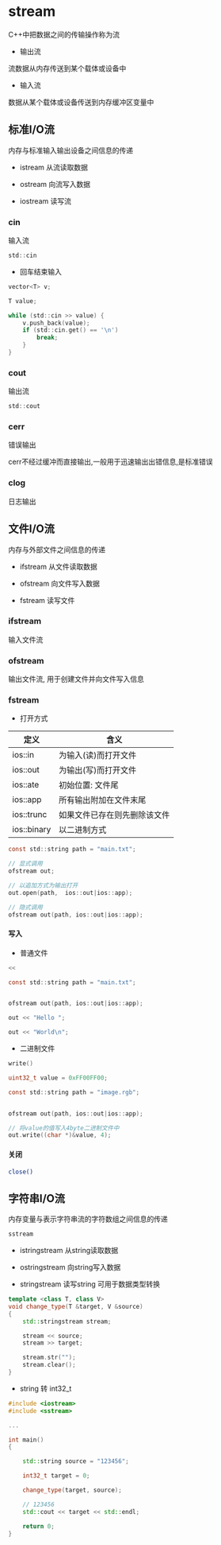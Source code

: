 <!--
 * @Description: 
 * @Version: 1.0
 * @Author: DaLao
 * @Email: dalao@xxx.com
 * @Date: 2022-09-02 20:37:12
 * @LastEditors: daLao
 * @LastEditTime: 2023-04-17 16:17:47
-->

# stream

C++中把数据之间的传输操作称为流

- 输出流

流数据从内存传送到某个载体或设备中

- 输入流

数据从某个载体或设备传送到内存缓冲区变量中

## 标准I/O流

内存与标准输入输出设备之间信息的传递

- istream 从流读取数据

- ostream 向流写入数据

- iostream 读写流

### cin

输入流

```c
std::cin
```

- 回车结束输入

```c
vector<T> v;

T value;

while (std::cin >> value) {
    v.push_back(value);
    if (std::cin.get() == '\n')
        break;
    }
}
```

### cout

输出流

```c
std::cout
```

### cerr

错误输出

cerr不经过缓冲而直接输出,一般用于迅速输出出错信息,是标准错误

### clog

日志输出

## 文件I/O流

内存与外部文件之间信息的传递

- ifstream 从文件读取数据

- ofstream 向文件写入数据

- fstream 读写文件

### ifstream

输入文件流

### ofstream

输出文件流, 用于创建文件并向文件写入信息

### fstream

- 打开方式

| 定义        | 含义                         |
| ----------- | ---------------------------- |
| ios::in     | 为输入(读)而打开文件         |
| ios::out    | 为输出(写)而打开文件         |
| ios::ate    | 初始位置: 文件尾             |
| ios::app    | 所有输出附加在文件末尾       |
| ios::trunc  | 如果文件已存在则先删除该文件 |
| ios::binary | 以二进制方式                 |

```c
const std::string path = "main.txt";

// 显式调用
ofstream out;

// 以追加方式为输出打开
out.open(path,  ios::out|ios::app);

// 隐式调用
ofstream out(path, ios::out|ios::app);
```

#### 写入

- 普通文件

```c
<<
```

```c
const std::string path = "main.txt";


ofstream out(path, ios::out|ios::app);

out << "Hello ";

out << "World\n";
```

- 二进制文件

```c
write()
```

```c
uint32_t value = 0xFF00FF00;

const std::string path = "image.rgb";


ofstream out(path, ios::out|ios::app);

// 将value的值写入4byte二进制文件中
out.write((char *)&value, 4);
```

#### 关闭

```sh
close()
```

## 字符串I/O流

内存变量与表示字符串流的字符数组之间信息的传递

```c
sstream
```

- istringstream 从string读取数据

- ostringstream 向string写入数据

- stringstream 读写string 可用于数据类型转换

```c++
template <class T, class V>
void change_type(T &target, V &source)
{
    std::stringstream stream;

    stream << source;
    stream >> target;

    stream.str("");
    stream.clear();
}
```

- string 转 int32_t

```c++
#include <iostream>
#include <sstream>

...

int main()
{

    std::string source = "123456";

    int32_t target = 0;

    change_type(target, source);

    // 123456
    std::cout << target << std::endl;

    return 0;
}
```
